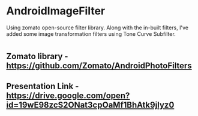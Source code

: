 # AndroidImageFilter
Using zomato open-source filter library.
Along with the in-built filters, I've added some image transformation filters using Tone Curve Subfilter.
#
## Zomato library - https://github.com/Zomato/AndroidPhotoFilters

## Presentation Link - https://drive.google.com/open?id=19wE98zcS2ONat3cpOaMf1BhAtk9jIyz0
